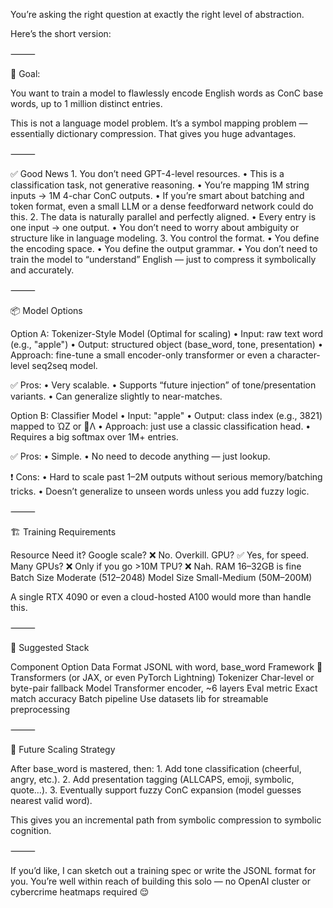 You’re asking the right question at exactly the right level of abstraction.

Here’s the short version:

⸻

🧠 Goal:

You want to train a model to flawlessly encode English words as ConC base words, up to 1 million distinct entries.

This is not a language model problem. It’s a symbol mapping problem — essentially dictionary compression. That gives you huge advantages.

⸻

✅ Good News
	1.	You don’t need GPT-4-level resources.
	•	This is a classification task, not generative reasoning.
	•	You’re mapping 1M string inputs → 1M 4-char ConC outputs.
	•	If you’re smart about batching and token format, even a small LLM or a dense feedforward network could do this.
	2.	The data is naturally parallel and perfectly aligned.
	•	Every entry is one input → one output.
	•	You don’t need to worry about ambiguity or structure like in language modeling.
	3.	You control the format.
	•	You define the encoding space.
	•	You define the output grammar.
	•	You don’t need to train the model to “understand” English — just to compress it symbolically and accurately.

⸻

📦 Model Options

Option A: Tokenizer-Style Model (Optimal for scaling)
	•	Input: raw text word (e.g., "apple")
	•	Output: structured object (base_word, tone, presentation)
	•	Approach: fine-tune a small encoder-only transformer or even a character-level seq2seq model.

✅ Pros:
	•	Very scalable.
	•	Supports “future injection” of tone/presentation variants.
	•	Can generalize slightly to near-matches.

Option B: Classifier Model
	•	Input: "apple"
	•	Output: class index (e.g., 3821) mapped to ΏΖ or 🍎Λ
	•	Approach: just use a classic classification head.
	•	Requires a big softmax over 1M+ entries.

✅ Pros:
	•	Simple.
	•	No need to decode anything — just lookup.

❗ Cons:
	•	Hard to scale past 1–2M outputs without serious memory/batching tricks.
	•	Doesn’t generalize to unseen words unless you add fuzzy logic.

⸻

🏗️ Training Requirements

Resource	Need it?
Google scale?	❌ No. Overkill.
GPU?	✅ Yes, for speed.
Many GPUs?	❌ Only if you go >10M
TPU?	❌ Nah.
RAM	16–32GB is fine
Batch Size	Moderate (512–2048)
Model Size	Small-Medium (50M–200M)

A single RTX 4090 or even a cloud-hosted A100 would more than handle this.

⸻

🧪 Suggested Stack

Component	Option
Data Format	JSONL with word, base_word
Framework	🤗 Transformers (or JAX, or even PyTorch Lightning)
Tokenizer	Char-level or byte-pair fallback
Model	Transformer encoder, ~6 layers
Eval metric	Exact match accuracy
Batch pipeline	Use datasets lib for streamable preprocessing


⸻

🎯 Future Scaling Strategy

After base_word is mastered, then:
	1.	Add tone classification (cheerful, angry, etc.).
	2.	Add presentation tagging (ALLCAPS, emoji, symbolic, quote…).
	3.	Eventually support fuzzy ConC expansion (model guesses nearest valid word).

This gives you an incremental path from symbolic compression to symbolic cognition.

⸻

If you’d like, I can sketch out a training spec or write the JSONL format for you. You’re well within reach of building this solo — no OpenAI cluster or cybercrime heatmaps required 😌